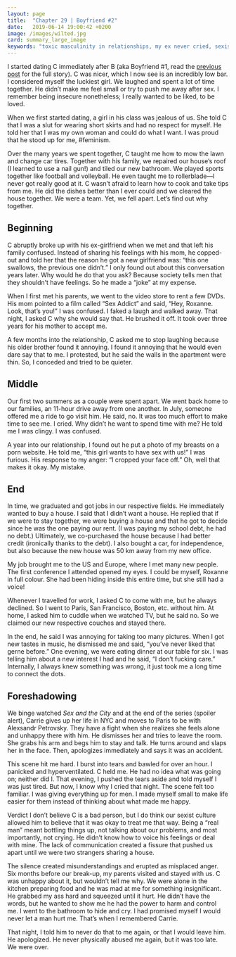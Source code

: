 ```yaml
---
layout: page
title:  "Chapter 29 | Boyfriend #2"
date:   2019-06-14 19:00:42 +0200
image: /images/wilted.jpg
card: summary_large_image
keywords: "toxic masculinity in relationships, my ex never cried, sexism in relationship, erasing yourself for others, carrie and alexandr relationship"
---
```

I started dating C immediately after B (aka Boyfriend #1, read the [previous post](https://www.evulving.com/2019/06/03/boyfriend1.html) for the full story). C was nicer, which I now see is an incredibly low bar. I considered myself the luckiest girl. We laughed and spent a lot of time together. He didn’t make me feel small or try to push me away after sex. I remember being insecure nonetheless; I really wanted to be liked, to be loved.

When we first started dating, a girl in his class was jealous of us. She told C that I was a slut for wearing short skirts and had no respect for myself. He told her that I was my own woman and could do what I want. I was proud that he stood up for me, #feminism.

Over the many years we spent together, C taught me how to mow the lawn and change car tires. Together with his family, we repaired our house’s roof (I learned to use a nail gun!) and tiled our new bathroom. We played sports together like football and volleyball. He even taught me to rollerblade—I never got really good at it. C wasn’t afraid to learn how to cook and take tips from me. He did the dishes better than I ever could and we cleared the house together. We were a team. Yet, we fell apart. Let’s find out why together.

## Beginning
C abruptly broke up with his ex-girlfriend when we met and that left his family confused. Instead of sharing his feelings with his mom, he copped-out and told her that the reason he got a new girlfriend was: “this one swallows, the previous one didn’t.” I only found out about this conversation years later. Why would he do that you ask? Because society tells men that they shouldn’t have feelings. So he made a “joke” at my expense.

When I first met his parents, we went to the video store to rent a few DVDs. His mom pointed to a film called “Sex Addict” and said, “Hey, Roxanne. Look, that’s you!” I was confused. I faked a laugh and walked away. That night, I asked C why she would say that. He brushed it off. It took over three years for his mother to accept me.

A few months into the relationship, C asked me to stop laughing because his older brother found it annoying. I found it annoying that he would even dare say that to me. I protested, but he said the walls in the apartment were thin. So, I conceded and tried to be quieter. 

## Middle
Our first two summers as a couple were spent apart. We went back home to our families, an 11-hour drive away from one another. In July, someone offered me a ride to go visit him. He said, no. It was too much effort to make time to see me. I cried. Why didn’t he want to spend time with me? He told me I was clingy. I was confused.

A year into our relationship, I found out he put a photo of my breasts on a porn website. He told me, “this girl wants to have sex with us!” I was furious. His response to my anger: “I cropped your face off.” Oh, well that makes it okay. My mistake.

## End
In time, we graduated and got jobs in our respective fields. He immediately wanted to buy a house. I said that I didn’t want a house. He replied that if we were to stay together, we were buying a house and that he got to decide since he was the one paying our rent. (I was paying my school debt, he had no debt.) Ultimately, we co-purchased the house because I had better credit (ironically thanks to the debt). I also bought a car, for independence, but also because the new house was 50 km away from my new office. 

My job brought me to the US and Europe, where I met many new people. The first conference I attended opened my eyes. I could be myself, Roxanne in full colour. She had been hiding inside this entire time, but she still had a voice! 

Whenever I travelled for work, I asked C to come with me, but he always declined. So I went to Paris, San Francisco, Boston, etc. without him. At home, I asked him to cuddle when we watched TV,  but he said no. So we claimed our new respective couches and stayed there. 

In the end, he said I was annoying for taking too many pictures. When I got new tastes in music, he dismissed me and said, “you’ve never liked that gerne before.” One evening, we were eating dinner at our table for six. I was telling him about a new interest I had and he said, “I don’t fucking care.” Internally, I always knew something was wrong, it just took me a long time to connect the dots.

## Foreshadowing
We binge watched *Sex and the City* and at the end of the series (spoiler alert), Carrie gives up her life in NYC and moves to Paris to be with Alexsandr Petrovsky. They have a fight when she realizes she feels alone and unhappy there with him. He dismisses her and tries to leave the room. She grabs his arm and begs him to stay and talk. He turns around and slaps her in the face. Then, apologizes immediately and says it was an accident. 

This scene hit me hard. I burst into tears and bawled for over an hour. I panicked and hyperventilated. C held me. He had no idea what was going on; neither did I. That evening, I pushed the tears aside and told myself I was just tired. But now, I know why I cried that night. The scene felt too familiar. I was giving everything up for men. I made myself small to make life easier for them instead of thinking about what made me happy.

Verdict
I don’t believe C is a bad person, but I do think our sexist culture allowed him to believe that it was okay to treat me that way. Being a “real man” meant bottling things up, not talking about our problems, and most importantly, not crying. He didn’t know how to voice his feelings or deal with mine. The lack of communication created a fissure that pushed us apart until we were two strangers sharing a house.

The silence created misunderstandings and erupted as misplaced anger. Six months before our break-up, my parents visited and stayed with us. C was unhappy about it, but wouldn’t tell me why. We were alone in the kitchen preparing food and he was mad at me for something insignificant. He grabbed my ass hard and squeezed until it hurt. He didn’t have the words, but he wanted to show me he had the power to harm and control me. I went to the bathroom to hide and cry. I had promised myself I would never let a man hurt me. That’s when I remembered Carrie. 

That night, I told him to never do that to me again, or that I would leave him. He apologized. He never physically abused me again, but it was too late. We were over.

